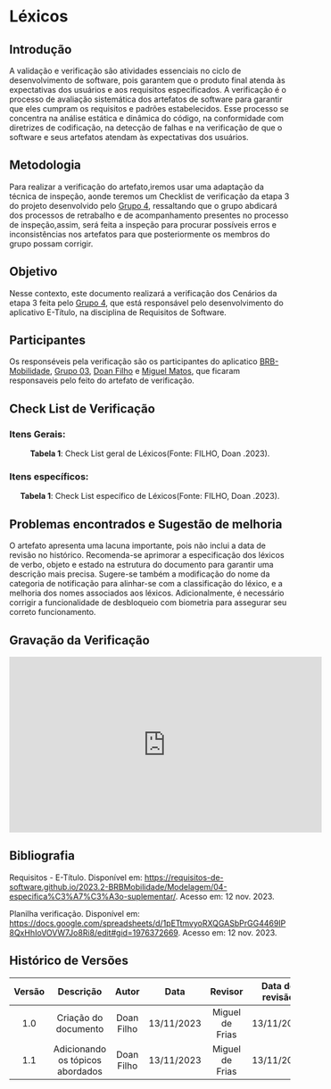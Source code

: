 # **Léxicos**

## **Introdução**


A validação e verificação são atividades essenciais no ciclo de desenvolvimento de software, pois garantem que o produto final atenda às expectativas dos usuários e aos requisitos especificados. A verificação é o processo de avaliação sistemática dos artefatos de software para garantir que eles cumpram os requisitos e padrões estabelecidos. Esse processo se concentra na análise estática e dinâmica do código, na conformidade com diretrizes de codificação, na detecção de falhas e na verificação de que o software e seus artefatos atendam às expectativas dos usuários.

##  **Metodologia**  

Para realizar a verificação do artefato,iremos usar uma adaptação da técnica de inspeção, aonde teremos um Checklist de verificação da etapa 3 do projeto desenvolvido pelo [Grupo 4](https://requisitos-de-software.github.io/2023.2-e-Titulo/), ressaltando que o grupo abdicará dos processos de retrabalho e de acompanhamento presentes no processo de inspeção,assim, será feita a inspeção para procurar possíveis erros e inconsistências nos artefatos para que posteriormente os membros do grupo possam corrigir.

## **Objetivo** 

Nesse contexto, este documento realizará a verificação dos Cenários da etapa 3 feita pelo [Grupo 4](https://requisitos-de-software.github.io/2023.2-e-Titulo/), que está responsável pelo desenvolvimento do aplicativo E-Título, na disciplina de Requisitos de Software.

## **Participantes**

Os responséveis pela verificação são os participantes do aplicatico [BRB-Mobilidade](https://github.com/Requisitos-de-Software/2023.2-BRBMobilidade), [Grupo 03](https://github.com/Requisitos-de-Software/2023.2-e-Titulo), [Doan Filho](https://github.com/FilhoDoan) e [Miguel Matos](https://github.com/migueldefrias), que ficaram responsaveis pelo feito do artefato de verificação.   

## **Check List de Verificação**

### **Itens Gerais:**


<div style="text-align: center">
    <p> <b>Tabela 1</b>: Check List geral de Léxicos(Fonte: FILHO, Doan .2023).</p>
</div>

### **Itens específicos:**



<div style="text-align: center">
    <p> <b>Tabela 1</b>: Check List específico de Léxicos(Fonte: FILHO, Doan .2023).</p>
</div>

## **Problemas encontrados e Sugestão de melhoria**
O artefato apresenta uma lacuna importante, pois não inclui a data de revisão no histórico. Recomenda-se aprimorar a especificação dos léxicos de verbo, objeto e estado na estrutura do documento para garantir uma descrição mais precisa. Sugere-se também a modificação do nome da categoria de notificação para alinhar-se com a classificação do léxico, e a melhoria dos nomes associados aos léxicos. Adicionalmente, é necessário corrigir a funcionalidade de desbloqueio com biometria para assegurar seu correto funcionamento.

## **Gravação da Verificação**

<iframe width="560" height="315" src="https://www.youtube.com/embed/Zml9LYlkGOo?si=J4BatxXsOLTWaV_I" title="YouTube video player" frameborder="0" allow="accelerometer; autoplay; clipboard-write; encrypted-media; gyroscope; picture-in-picture; web-share" allowfullscreen></iframe>
 
## **Bibliografia**

Requisitos - E-Título. Disponível em: <https://requisitos-de-software.github.io/2023.2-BRBMobilidade/Modelagem/04-especifica%C3%A7%C3%A3o-suplementar/>. Acesso em: 12 nov. 2023.

Planilha verificação. Disponível em: <https://docs.google.com/spreadsheets/d/1pETtmvyoRXQGASbPrGG4469IP8QxHhIoVOVW7Jo8Ri8/edit#gid=1976372669>. Acesso em: 12 nov. 2023.

 
## **Histórico de Versões**

| Versão |          Descrição              |     Autor      |      Data      |   Revisor     |    Data de revisão    |  
|:------:|:-------------------------------:|:--------------:|:--------------:|:-------------:|:---------------------:|
|  1.0   | Criação do documento  | Doan Filho |   13/11/2023   | Miguel de Frias |  13/11/2023    |
|  1.1   | Adicionando os tópicos abordados  | Doan Filho |   13/11/2023   |  Miguel de Frias |   13/11/2023   |